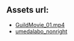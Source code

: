 ## Assets url:

- [GuildMovie_01.mp4](https://static.techwiz.tech/cg-static/assets/media-output/metahero-720hd-demo.mp4)
- [umedalabo_nonright](https://static.techwiz.tech/cg-static/assets/umedalabo_nonright.glb)
